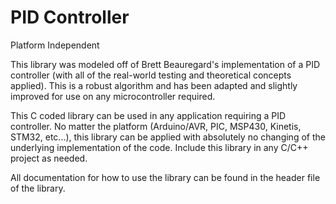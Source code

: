 PID Controller
===================================

Platform Independent

This library was modeled off of Brett Beauregard's implementation of a PID controller (with all of the real-world testing and theoretical concepts applied). This is a robust algorithm and has been adapted and slightly improved for use on any microcontroller required.

This C coded library can be used in any application requiring a PID controller. No matter the platform
(Arduino/AVR, PIC, MSP430, Kinetis, STM32, etc...), this library can be applied with absolutely no
changing of the underlying implementation of the code. Include this library in any C/C++ project as
needed.

All documentation for how to use the library can be found in the header file of the library.
